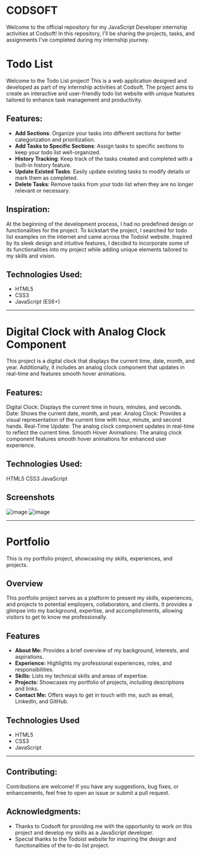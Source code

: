 # CODSOFT
Welcome to the official repository for my JavaScript Developer internship activities at Codsoft! In this repository, I'll be sharing the projects, tasks, and assignments I've completed during my internship journey.

# Todo List

Welcome to the Todo List project! This is a web application designed and developed as part of my internship activities at Codsoft. The project aims to create an interactive and user-friendly todo list website with unique features tailored to enhance task management and productivity.

## Features:
- **Add Sections**: Organize your tasks into different sections for better categorization and prioritization.
- **Add Tasks to Specific Sections**: Assign tasks to specific sections to keep your todo list well-organized.
- **History Tracking**: Keep track of the tasks created and completed with a built-in history feature.
- **Update Existed Tasks**: Easily update existing tasks to modify details or mark them as completed.
- **Delete Tasks**: Remove tasks from your todo list when they are no longer relevant or necessary.

## Inspiration:
At the beginning of the development process, I had no predefined design or functionalities for the project. To kickstart the project, I searched for todo list examples on the internet and came across the Todoist website. Inspired by its sleek design and intuitive features, I decided to incorporate some of its functionalities into my project while adding unique elements tailored to my skills and vision.

## Technologies Used:
- HTML5
- CSS3
- JavaScript (ES6+)

-------------------------------------------------------------------------------------------------------------------------------------------------------------------------------------------------

# Digital Clock with Analog Clock Component

This project is a digital clock that displays the current time, date, month, and year. Additionally, it includes an analog clock component that updates in real-time and features smooth hover animations.

## Features:
  Digital Clock: Displays the current time in hours, minutes, and seconds.
  Date: Shows the current date, month, and year.
  Analog Clock: Provides a visual representation of the current time with hour, minute, and second hands.
  Real-Time Update: The analog clock component updates in real-time to reflect the current time.
  Smooth Hover Animations: The analog clock component features smooth hover animations for enhanced user experience.

## Technologies Used:
  HTML5
  CSS3
  JavaScript

## Screenshots
![image](https://github.com/dhanushns/CODSOFT/assets/92561084/4d862349-c9d0-493b-b998-bdadafc905e9)
![image](https://github.com/dhanushns/CODSOFT/assets/92561084/d923d208-049a-4c1a-8e5d-ab8ce0ab111c)

--------------------------------------------------------------------------------------------------------------------------------------------------------------------------------------------------

# Portfolio

This is my portfolio project, showcasing my skills, experiences, and projects.

## Overview

This portfolio project serves as a platform to present my skills, experiences, and projects to potential employers, collaborators, and clients. It provides a glimpse into my background, expertise, and accomplishments, allowing visitors to get to know me professionally.

## Features

- **About Me:** Provides a brief overview of my background, interests, and aspirations.
- **Experience:** Highlights my professional experiences, roles, and responsibilities.
- **Skills:** Lists my technical skills and areas of expertise.
- **Projects:** Showcases my portfolio of projects, including descriptions and links.
- **Contact Me:** Offers ways to get in touch with me, such as email, LinkedIn, and GitHub.

## Technologies Used

- HTML5
- CSS3
- JavaScript

--------------------------------------------------------------------------------------------------------------------------------------------------------------------------------------------------


## Contributing:
Contributions are welcome! If you have any suggestions, bug fixes, or enhancements, feel free to open an issue or submit a pull request.

## Acknowledgments:
- Thanks to Codsoft for providing me with the opportunity to work on this project and develop my skills as a JavaScript developer.
- Special thanks to the Todoist website for inspiring the design and functionalities of the to-do list project.
